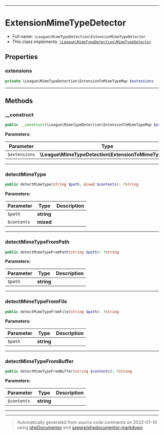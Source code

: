 ***

# ExtensionMimeTypeDetector





* Full name: `\League\MimeTypeDetection\ExtensionMimeTypeDetector`
* This class implements:
[`\League\MimeTypeDetection\MimeTypeDetector`](./MimeTypeDetector.md)



## Properties


### extensions



```php
private \League\MimeTypeDetection\ExtensionToMimeTypeMap $extensions
```






***

## Methods


### __construct



```php
public __construct(\League\MimeTypeDetection\ExtensionToMimeTypeMap $extensions = null): mixed
```








**Parameters:**

| Parameter | Type | Description |
|-----------|------|-------------|
| `$extensions` | **\League\MimeTypeDetection\ExtensionToMimeTypeMap** |  |




***

### detectMimeType



```php
public detectMimeType(string $path, mixed $contents): ?string
```








**Parameters:**

| Parameter | Type | Description |
|-----------|------|-------------|
| `$path` | **string** |  |
| `$contents` | **mixed** |  |




***

### detectMimeTypeFromPath



```php
public detectMimeTypeFromPath(string $path): ?string
```








**Parameters:**

| Parameter | Type | Description |
|-----------|------|-------------|
| `$path` | **string** |  |




***

### detectMimeTypeFromFile



```php
public detectMimeTypeFromFile(string $path): ?string
```








**Parameters:**

| Parameter | Type | Description |
|-----------|------|-------------|
| `$path` | **string** |  |




***

### detectMimeTypeFromBuffer



```php
public detectMimeTypeFromBuffer(string $contents): ?string
```








**Parameters:**

| Parameter | Type | Description |
|-----------|------|-------------|
| `$contents` | **string** |  |




***


***
> Automatically generated from source code comments on 2022-07-10 using [phpDocumentor](http://www.phpdoc.org/) and [saggre/phpdocumentor-markdown](https://github.com/Saggre/phpDocumentor-markdown)
